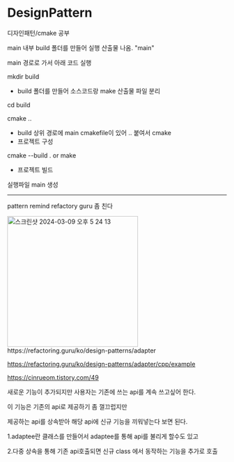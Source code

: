 # DesignPattern
디자인패턴/cmake 공부


main 내부 build 폴더를 만들어 실행 산출물 나옴. "main"

main 경로로 가서 아래 코드 실행

mkdir build
- build 폴더를 만들어 소스코드랑 make 산출물 파일 분리

cd build


cmake ..
- build 상위 경로에 main cmakefile이 있어 .. 붙여서 cmake
- 프로젝트 구성

cmake --build . or make
- 프로젝트 빌드

실행파일 main 생성

-----------------------------
pattern remind
refactory guru 좀 친다

<adaptor pattern>
  
<img width="300" alt="스크린샷 2024-03-09 오후 5 24 13" src="https://github.com/HHow/DesignPattern/assets/31755455/d8632c06-b653-4051-8b7f-696803427c61">
https://refactoring.guru/ko/design-patterns/adapter

https://refactoring.guru/ko/design-patterns/adapter/cpp/example

https://cinrueom.tistory.com/49

새로운 기능이 추가되지만 사용자는 기존에 쓰는 api를 계속 쓰고싶어 한다.

이 기능은 기존의 api로 제공하기 좀 껄끄럽지만

제공하는 api를 상속받아 해당 api에 신규 기능을 끼워넣는다 보면 된다.

1.adaptee란 클래스를 만들어서 adaptee를 통해 api를 불리게 할수도 있고

2.다중 상속을 통해 기존 api호출되면 신규 class 에서 동작하는 기능을 추가로 호출


